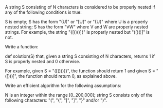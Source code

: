A string S consisting of N characters is considered to be properly nested if any of the following conditions is true:

S is empty;
S has the form "(U)" or "[U]" or "{U}" where U is a properly nested string;
S has the form "VW" where V and W are properly nested strings.
For example, the string "{[()()]}" is properly nested but "([)()]" is not.

Write a function:

def solution(S)
that, given a string S consisting of N characters, returns 1 if S is properly nested and 0 otherwise.

For example, given S = "{[()()]}", the function should return 1 and given S = "([)()]", the function should return 0, as explained above.

Write an efficient algorithm for the following assumptions:

N is an integer within the range [0..200,000];
string S consists only of the following characters: "(", "{", "[", "]", "}" and/or ")".